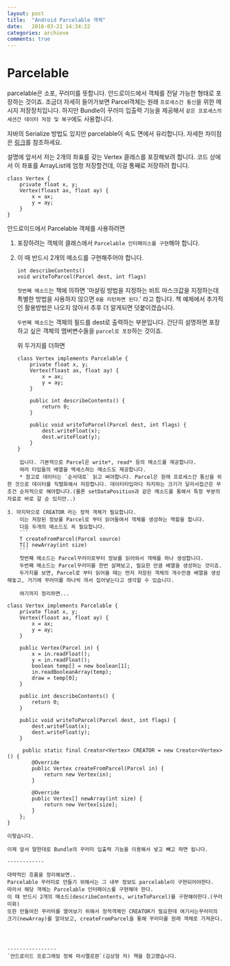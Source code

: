 ```yaml
---
layout: post
title:  "Android Parcelable 객체"
date:   2016-03-21 14:34:22
categories: archieve
comments: true
---
```


# Parcelable

parcelable은 소포, 꾸러미를 뜻합니다.
안드로이드에서 객체를 전달 가능한 형태로 포장하는 것이죠.
조금더 자세히 들어가보면 Parcel객체는 원래  `프로세스간 통신`을 위한 메시지 저장장치입니다.
하지만 Bundle이 꾸러미 입출력 기능을 제공해서 `같은 프로세스의 세션간 데이터 저장 및 복구`에도 사용합니다.

자바의 Serialize 방법도 있지만 parcelable이 속도 면에서 유리합니다.
자세한 차이점은 [링크](http://aroundck.tistory.com/2477)를 참조하세요.

설명에 앞서서
저는 2개의 좌표를 갖는 Vertex 클래스를 포장해보려 합니다.
코드 상에서 이 좌표를 ArrayList에 엄청 저장할건데, 이걸 통째로 저장하려 합니다.
```
class Vertex {
	private float x, y;
	Vertex(floast ax, float ay) {
        x = ax;
        y = ay;
    }
}
```

안드로이드에서 Parcelable 객체를 사용하려면
1. 포장하려는 객체의 클래스에서 `Parcelable 인터페이스를 구현`해야 합니다.
2. 이 때 반드시 2개의 메소드를 구현해주어야 합니다.
	```
    int describeContents()
    void writeToParcel(Parcel dest, int flags)
    ```
    
    `첫번째 메소드`는 책에 의하면 '마샬링 방법을 지정하는 비트 마스크값을 지정하는데 특별한 방법을 사용하지 않으면 `0을 리턴하면 된다`.' 라고 합니다.
    책 예제에서 추가적인 활용방법은 나오지 않아서 추후 더 알게되면 덧붙이겠습니다.
    
    `두번째 메소드`는 객체의 필드를 dest로 출력하는 부분입니다.
    간단히 설명하면 포장하고 싶은 객체의 맴버변수들을 `parcel로 포장`하는 것이죠.
    
    위 두가지를 더하면
    ```
    class Vertex implements Parcelable {
        private float x, y;
        Vertex(floast ax, float ay) {
            x = ax;
            y = ay;
        }
        
        public int describeContents() {
        	return 0;
        }
        
        public void writeToParcel(Parcel dest, int flags) {
        	dest.writeFloat(x);
            dest.writeFloat(y);
        }
    }
```
	입니다. 기본적으로 Parcel은 write*, read* 등의 메소드를 제공합니다.
    여러 타입들의 배열을 엑세스하는 메소드도 제공합니다.
    * 참고로 데이터는 `순서대로` 읽고 써야합니다. Parcel은 원래 프로세스간 통신을 위한 것으로 데이터를 직렬화해서 저장합니다. 데이터타입마다 차지하는 크기가 달라서접근은 무조건 순차적으로 해야합니다.(물론 setDataPosition과 같은 메소드를 통해서 특정 부분의 자료로 바로 갈 순 있지만..)
    
3. 마지막으로 CREATOR 라는 정적 객체가 필요합니다.
	이는 저장된 정보를 Parcel로 부터 읽어들여서 객체를 생성하는 역할을 합니다.
    다음 두개의 메소드도 꼭 필요합니다.
    ```
    T createFromParcel(Parcel source)
    T[] newArray(int size)
    ```
    첫번째 메소드는 Parcel꾸러미로부터 정보를 읽어와서 객체를 하나 생성합니다.
    두번째 메소드는 Parcel꾸러미를 한번 살펴보고, 필요한 만큼 배열을 생성하는 것이죠.
    두가지를 보면, Parcel로 부터 읽어올 때는 먼저 저장된 객체의 개수만큼 배열을 생성해놓고, 거기에 꾸러미를 하나씩 까서 집어넣는다고 생각할 수 있습니다.
    
    여기까지 정리하면...
```
    class Vertex implements Parcelable {
        private float x, y;
        Vertex(floast ax, float ay) {
            x = ax;
            y = ay;
        }
        
        public Vertex(Parcel in) {
            x = in.readFloat();
            y = in.readFloat();
            boolean temp[] = new boolean[1];
            in.readBooleanArray(temp);
            draw = temp[0];
        }
        
        public int describeContents() {
        	return 0;
        }
        
        public void writeToParcel(Parcel dest, int flags) {
        	dest.writeFloat(x);
            dest.writeFloat(y);
        }
        
         public static final Creator<Vertex> CREATOR = new Creator<Vertex>() {
            @Override
            public Vertex createFromParcel(Parcel in) {
                return new Vertex(in);
            }

            @Override
            public Vertex[] newArray(int size) {
                return new Vertex[size];
            }
        };
    }
```
이렇습니다.

이제 앞서 말한대로 Bundle의 꾸러미 입출력 기능을 이용해서 넣고 빼고 하면 됩니다.

------------

대략적인 흐름을 정리해보면..
Parcelable 꾸러미로 만들기 위해서는 그 내부 정보도 parcelable이 구현되어야한다.
따라서 해당 객체는 Parcelable 인터페이스를 구현해야 한다.
이 때 반드시 2개의 메소드(describeContents, writeToParcel)를 구현해야한다.(꾸러미화)
또한 만들어진 꾸러미를 열어보기 위해서 정적객체인 CREATOR가 필요한데 여기서는꾸러미의 크기(newArray)를 알아보고, createFromParcel을 통해 꾸러미를 원래 객체로 가져온다.




----------------
`안드로이드 프로그래밍 정복 마시멜로판`(김상형 저) 책을 참고했습니다.